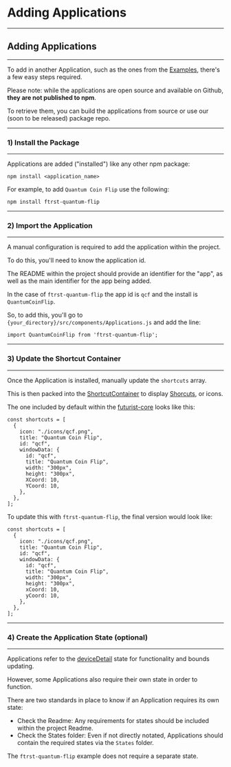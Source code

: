 # Adding Applications

***
## Adding Applications
***
To add in another Application, such as the ones from the [Examples](development/example_apps), there's a few easy steps required.

Please note: while the applications are open source and available on Github, **they are not published to npm**.

To retrieve them, you can build the applications from source or use our (soon to be released) package repo.

***
### 1) Install the Package
***
Applications are added ("installed") like any other npm package:

```npm install <application_name>```

For example, to add ```Quantum Coin Flip``` use the following:

```npm install ftrst-quantum-flip```

***
### 2) Import the Application
***
A manual configuration is required to add the application within the project.

To do this, you'll need to know the application id.

The README within the project should provide an identifier for the "app", as well as the main identifier for the app being added.

In the case of ```ftrst-quantum-flip``` the app id is ```qcf``` and the install is ```QuantumCoinFlip```.

So, to add this, you'll go to ```{your_directory}/src/components/Applications.js``` and add the line:

```import QuantumCoinFlip from 'ftrst-quantum-flip';```

***
### 3) Update the Shortcut Container
***
Once the Application is installed, manually update the ```shortcuts``` array.

This is then packed into the [ShortcutContainer](components/shortcutcontainer.md) to display [Shorcuts](components/shortcut.md), or icons.

The one included by default within the [futurist-core](arch/core.md) looks like this:
```
const shortcuts = [
  {
    icon: "./icons/qcf.png",
    title: "Quantum Coin Flip",
    id: "qcf",
    windowData: {
      id: "qcf",
      title: "Quantum Coin Flip",
      width: "300px",
      height: "300px",
      XCoord: 10,
      YCoord: 10,
    },
  },
];
```

To update this with ```ftrst-quantum-flip```, the final version would look like:

```
const shortcuts = [
  {
    icon: "./icons/qcf.png",
    title: "Quantum Coin Flip",
    id: "qcf",
    windowData: {
      id: "qcf",
      title: "Quantum Coin Flip",
      width: "300px",
      height: "300px",
      xCoord: 10,
      yCoord: 10,
    },
  },
];
```
***
### 4) Create the Application State (optional)
***
Applications refer to the [deviceDetail](arch/using_states) state for functionality and bounds updating.

However, some Applications also require their own state in order to function.

There are two standards in place to know if an Application requires its own state:

* Check the Readme: Any requirements for states should be included within the project Readme. 
* Check the States folder: Even if not directly notated, Applications should contain the required states via the ```States``` folder.

The ```ftrst-quantum-flip``` example does not require a separate state.